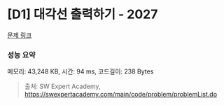 # [D1] 대각선 출력하기 - 2027 

[문제 링크](https://swexpertacademy.com/main/code/problem/problemDetail.do?contestProbId=AV5QFuZ6As0DFAUq) 

### 성능 요약

메모리: 43,248 KB, 시간: 94 ms, 코드길이: 238 Bytes



> 출처: SW Expert Academy, https://swexpertacademy.com/main/code/problem/problemList.do